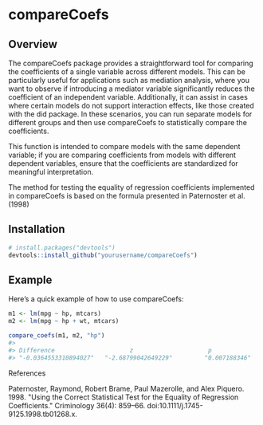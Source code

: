 # compareCoefs

## Overview  
The compareCoefs package provides a straightforward tool for comparing the coefficients of a single variable across different models. This can be particularly useful for applications such as mediation analysis, where you want to observe if introducing a mediator variable significantly reduces the coefficient of an independent variable. Additionally, it can assist in cases where certain models do not support interaction effects, like those created with the did package. In these scenarios, you can run separate models for different groups and then use compareCoefs to statistically compare the coefficients.  

This function is intended to compare models with the same dependent variable; if you are comparing coefficients from models with different dependent variables, ensure that the coefficients are standardized for meaningful interpretation.  

The method for testing the equality of regression coefficients implemented in compareCoefs is based on the formula presented in Paternoster et al. (1998)  

## Installation 
```r
# install.packages("devtools")  
devtools::install_github("yourusername/compareCoefs")  
```

## Example
Here’s a quick example of how to use compareCoefs:
```r
m1 <- lm(mpg ~ hp, mtcars)
m2 <- lm(mpg ~ hp + wt, mtcars)

compare_coefs(m1, m2, "hp")
#> 
#> Difference                     z                     p 
#> "-0.0364553310894027"   "-2.68799042649229"         "0.007188346" 
```
References  

Paternoster, Raymond, Robert Brame, Paul Mazerolle, and Alex Piquero. 1998. "Using the Correct Statistical Test for the Equality of Regression Coefficients." Criminology 36(4): 859–66. doi:10.1111/j.1745-9125.1998.tb01268.x.

